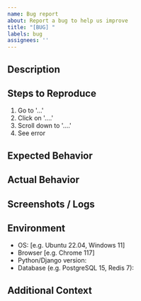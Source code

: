 ```yaml
---
name: Bug report
about: Report a bug to help us improve
title: "[BUG] "
labels: bug
assignees: ''
---
```

## Description

<!-- A clear and concise description of the bug -->

## Steps to Reproduce

1. Go to '...'
2. Click on '....'
3. Scroll down to '....'
4. See error

## Expected Behavior

<!-- What you expected to happen -->

## Actual Behavior

<!-- What actually happened -->

## Screenshots / Logs

<!-- If applicable, add screenshots or logs to help explain your problem -->

## Environment

- OS: [e.g. Ubuntu 22.04, Windows 11]
- Browser [e.g. Chrome 117]
- Python/Django version:
- Database (e.g. PostgreSQL 15, Redis 7):

## Additional Context

<!-- Add any other context about the problem here -->
